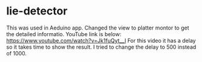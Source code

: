 # lie-detector
This was used in Aeduino app. 
Changed the view to platter montor to get the detailed informatio. 
YouTube link is below:
https://www.youtube.com/watch?v=Jk1fuQyt__I
For this video it has a delay so it takes time to show the result. I tried to change the delay to 500 instead of 1000. 
